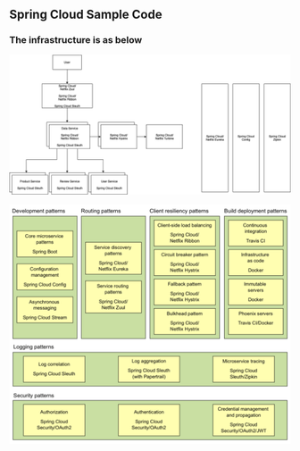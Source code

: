 ## Spring Cloud Sample Code

### The infrastructure is as below
![microservice-cloud](./pix/microservice-cloud.png)

![infrastructure](./pix/infrastructure.png)
